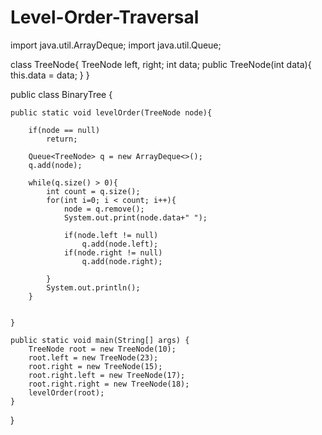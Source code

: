 # Level-Order-Traversal

import java.util.ArrayDeque;
import java.util.Queue;


class TreeNode{
    TreeNode left, right;
    int data;
    public TreeNode(int data){
        this.data = data;
    }
}



public class BinaryTree {
    
    public static void levelOrder(TreeNode node){
        
        if(node == null)
            return;
        
        Queue<TreeNode> q = new ArrayDeque<>();
        q.add(node);
        
        while(q.size() > 0){
            int count = q.size();
            for(int i=0; i < count; i++){
                node = q.remove();
                System.out.print(node.data+" ");
                
                if(node.left != null)
                    q.add(node.left);
                if(node.right != null)
                    q.add(node.right);
                
            }
            System.out.println();
        }
        
        
    }
    
    public static void main(String[] args) {
        TreeNode root = new TreeNode(10);
        root.left = new TreeNode(23);
        root.right = new TreeNode(15);
        root.right.left = new TreeNode(17);
        root.right.right = new TreeNode(18);
        levelOrder(root);
    }
    
}
